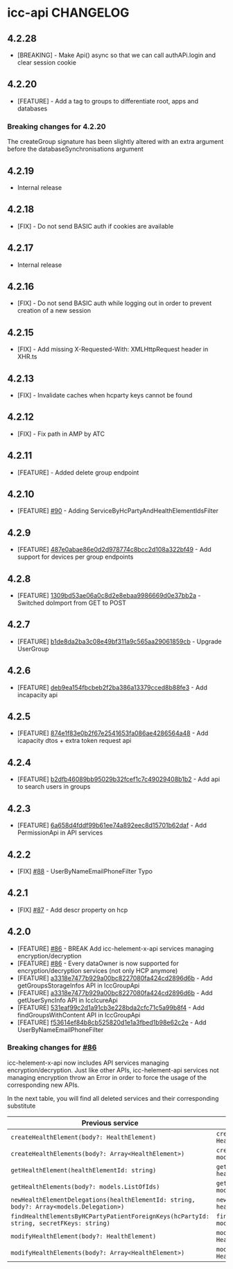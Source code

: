 # icc-api CHANGELOG

## 4.2.28

- [BREAKING] - Make Api() async so that we can call authAPi.login and clear session cookie

## 4.2.20

- [FEATURE] - Add a tag to groups to differentiate root, apps and databases

### Breaking changes for 4.2.20

The createGroup signature has been slightly altered with an extra argument before the databaseSynchronisations argument

## 4.2.19

- Internal release

## 4.2.18

- [FIX] - Do not send BASIC auth if cookies are available

## 4.2.17

- Internal release

## 4.2.16

- [FIX] - Do not send BASIC auth while logging out in order to prevent creation of a new session

## 4.2.15

- [FIX] - Add missing X-Requested-With: XMLHttpRequest header in XHR.ts

## 4.2.13

- [FIX] - Invalidate caches when hcparty keys cannot be found

## 4.2.12

- [FIX] - Fix path in AMP by ATC

## 4.2.11

- [FEATURE] - Added delete group endpoint

## 4.2.10

- [FEATURE] [#90](https://github.com/taktik/icc-api/pull/90) - Adding ServiceByHcPartyAndHealthElementIdsFilter

## 4.2.9

- [FEATURE] [487e0abae86e0d2d978774c8bcc2d108a322bf49](https://github.com/taktik/icc-api/commit/487e0abae86e0d2d978774c8bcc2d108a322bf49) - Add support for devices per group endpoints

## 4.2.8

- [FEATURE] [1309bd53ae06a0c8d2e8ebaa9986669d0e37bb2a](https://github.com/taktik/icc-api/commit/1309bd53ae06a0c8d2e8ebaa9986669d0e37bb2a) - Switched doImport from GET to POST

## 4.2.7

- [FEATURE] [b1de8da2ba3c08e49bf311a9c565aa29061859cb](https://github.com/taktik/icc-api/commit/b1de8da2ba3c08e49bf311a9c565aa29061859cb) - Upgrade UserGroup

## 4.2.6

- [FEATURE] [deb9ea154fbcbeb2f2ba386a13379cced8b88fe3](https://github.com/taktik/icc-api/commit/deb9ea154fbcbeb2f2ba386a13379cced8b88fe3) - Add incapacity api

## 4.2.5

- [FEATURE] [874e1f83e0b2f67e2541653fa086ae4286564a48](https://github.com/taktik/icc-api/commit/874e1f83e0b2f67e2541653fa086ae4286564a48) - Add icapacity dtos + extra token request api

## 4.2.4

- [FEATURE] [b2dfb46089bb95029b32fcef1c7c49029408b1b2](https://github.com/taktik/icc-api/commit/b2dfb46089bb95029b32fcef1c7c49029408b1b2) - Add api to search users in groups

## 4.2.3

- [FEATURE] [6a658d4fddf99b61ee74a892eec8d15701b62daf](https://github.com/taktik/icc-api/commit/6a658d4fddf99b61ee74a892eec8d15701b62daf) - Add PermissionApi in API services

## 4.2.2

- [FIX] [#88](https://github.com/taktik/icc-api/pull/88) - UserByNameEmailPhoneFilter Typo

## 4.2.1

- [FIX] [#87](https://github.com/taktik/icc-api/pull/87) - Add descr property on hcp

## 4.2.0

- [FEATURE] [#86](https://github.com/taktik/icc-api/pull/86) - BREAK Add icc-helement-x-api services managing encryption/decryption
- [FEATURE] [#86](https://github.com/taktik/icc-api/pull/86) - Every dataOwner is now supported for encryption/decryption services (not only HCP anymore)
- [FEATURE] [a3318e7477b929a00bc8227080fa424cd2896d6b](https://github.com/taktik/icc-api/commit/a3318e7477b929a00bc8227080fa424cd2896d6b) - Add getGroupsStorageInfos API in IccGroupApi
- [FEATURE] [a3318e7477b929a00bc8227080fa424cd2896d6b](https://github.com/taktik/icc-api/commit/a3318e7477b929a00bc8227080fa424cd2896d6b) - Add getUserSyncInfo API in IccIcureApi
- [FEATURE] [531eaf99c2d1a91cb3e228bda2cfc71c5a99b8f4](https://github.com/taktik/icc-api/commit/531eaf99c2d1a91cb3e228bda2cfc71c5a99b8f4) - Add findGroupsWithContent API in IccGroupApi
- [FEATURE] [f53614ef84b8cb525820d1e1a3fbed1b98e62c2e](https://github.com/taktik/icc-api/commit/f53614ef84b8cb525820d1e1a3fbed1b98e62c2e) - Add UserByNameEmailPhoneFilter

### Breaking changes for [#86](https://github.com/taktik/icc-api/pull/86)

icc-helement-x-api now includes API services managing encryption/decryption. Just like other APIs, icc-helement-api services not managing encryption
throw an Error in order to force the usage of the corresponding new APIs.

In the next table, you will find all deleted services and their corresponding substitute

| Previous service                                                                        | New service                                                                                                        |
| --------------------------------------------------------------------------------------- | ------------------------------------------------------------------------------------------------------------------ |
| `createHealthElement(body?: HealthElement)`                                             | `createHealthElementWithUser(user: User, body?: HealthElement)`                                                    |
| `createHealthElements(body?: Array<HealthElement>)`                                     | `createHealthElementsWithUser(user: models.User, bodies?: models.HealthElement[])`                                 |
| `getHealthElement(healthElementId: string)`                                             | `getHealthElementWithUser(user: models.User, healthElementId: string)`                                             |
| `getHealthElements(body?: models.ListOfIds)`                                            | `getHealthElementsWithUser(user: models.User, body?: models.ListOfIds)`                                            |
| `newHealthElementDelegations(healthElementId: string, body?: Array<models.Delegation>)` | `newHealthElementDelegationsWithUser(user: models.User, healthElementId: string, body?: Array<models.Delegation>)` |
| `findHealthElementsByHCPartyPatientForeignKeys(hcPartyId: string, secretFKeys: string)` | `findHealthElementsByHCPartyPatientForeignKeysWithUser(user: models.User, hcPartyId: string, secretFKeys: string)` |
| `modifyHealthElement(body?: HealthElement)`                                             | `modifyHealthElementWithUser(user: models.User, body?: HealthElement)`                                             |
| `modifyHealthElements(body?: Array<HealthElement>)`                                     | `modifyHealthElementsWithUser(user: models.User, bodies?: HealthElement[])`                                        |
